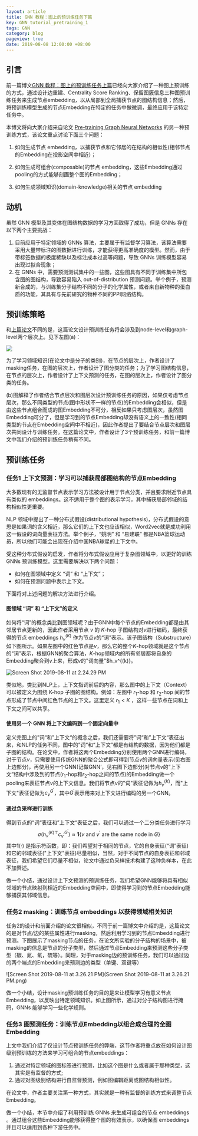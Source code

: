 ```yaml
---
layout: article
title: GNN 教程：图上的预训练任务下篇
key: GNN_tutorial_pretraining_1
tags: GNN
category: blog
pageview: true
date: 2019-08-08 12:00:00 +08:00
---
```

## 引言

前一篇博文[GNN 教程：图上的预训练任务上篇](https://archwalker.github.io/blog/2019/07/18/GNN-Pretain-0.html)已经向大家介绍了一种图上预训练的方式，通过设计边重建、Centrality Score Ranking、保留图簇信息三种图预训练任务来生成节点embedding，以从局部到全局捕获节点的图结构信息；然后，将预训练模型生成的节点Embedding在特定的任务中做微调，最终应用于该特定任务中。

本博文将向大家介绍来自论文 [Pre-training Graph Neural Networks](https://arxiv.org/abs/1905.12265) 的另一种预训练方式，该论文重点讨论下面三个问题：

1. 如何生成节点 embedding，以捕获节点和它邻居的在结构的相似性(相邻节点的Embedding在投影空间中相近)；

2. 如何生成可组合(composable)的节点 embedding，这些Embedding通过pooling的方式能够刻画整个图的Embedding；

3. 如何生成领域知识(domain-knowledge)相关的节点 embedding


## 动机

虽然 GNN 模型及其变体在图结构数据的学习方面取得了成功，但是 GNNs 存在以下两个主要挑战：

1. 目前应用于特定领域的 GNNs 算法，主要属于有监督学习算法，该算法需要采用大量带标注的图数据进行训练，才能获得更高准确度的模型。然而，由于带标签数据的极度稀缺以及标注成本过高等问题，导致 GNNs 训练模型容易出现过拟合现象；
2. 在 GNNs 中，需要预测测试集中的一些图，这些图具有不同于训练集中所包含图的图结构，导致容易陷入 out-of-distribution 预测问题。举个例子，预测新合成的，与训练集分子结构不同的分子的化学属性，或者来自新物种的蛋白质的功能，其具有与先前研究的物种不同的PPI网络结构。

## 预训练策略

和[上篇论文](https://archwalker.github.io/blog/2019/07/18/GNN-Pretain-0.html)不同的是，这篇论文设计预训练任务将会涉及到node-level和graph-level两个层次上。见下左图(a)：

![](http://ww2.sinaimg.cn/large/006tNc79ly1g5skvg3ygrj31jc0gudn8.jpg)

为了学习领域知识(在论文中是分子的类别)，在节点的层次上，作者设计了masking任务，在图的层次上，作者设计了图分类的任务；为了学习图结构信息，在节点的层次上，作者设计了上下文预测的任务，在图的层次上，作者设计了图分类的任务。

(b)图解释了作者结合节点层次和图层次设计预训练任务的原因，如果仅考虑节点层次，那么不同类型的节点(图中形状不一样的节点)的Embedding会相似，但是由这些节点组合而成的图Embedding不可分，相反如果只考虑图层次，虽然图Embedding可分了，但是学习到的节点Embedding却没有语义上的一致性(相同类型的节点在Embedding空间中不相近)，因此作者提出了要结合节点层次和图层次共同设计与训练任务。在这篇论文中，作者设计了3个预训练任务，和前一篇博文中我们介绍的预训练任务稍有不同。

## 预训练任务

### 任务1 上下文预测：学习可以捕获局部图结构的节点Embedding

大多数现有的无监督节点表示学习方法被设计用于节点分类，并且要求附近节点具有类似的 embeddings。这不适用于整个图的表示学习，其中捕获局部邻域的结构相似性更重要。

NLP 领域中提出了一种分布式假设(distributional hypothesis)，分布式假设的意思是如果词的含义相近，那么它们的上下文也应该相似，Word2vec就是成功利用这一假设的词向量表征方法。举个例子，“姚明” 和 “易建联” 都是NBA篮球运动员，所以他们可能会出现在介绍中国NBA球星的上下文中。

受这种分布式假设的启发，作者将分布式假设应用于复杂图领域中，以更好的训练 GNNs 预训练模型。这里需要解决以下两个问题：

- 如何在图领域中定义 “词” 和 “上下文”；
- 如何在预测问题中表示上下文。

下面将对上述问题的解决方法进行介绍。

#### 图领域 “词” 和 “上下文”的定义

如何将“词”的概念类比到图领域呢？由于GNN中每个节点的Embedding都是由其邻居节点更新的，因此作者采用节点 $v$ 的 $K$-hop 子图结构对$v$进行编码，最终获得的节点 embeddings $h_v^{(K)}$ 作为节点$v$的“词”表示。该子图结构（Substructure）如下图所示。如果左图中的红色节点是$v$，那么它的整个$K$-hop领域就是这个节点的“词”表示，根据GNN的聚合算法，$K$-hop领域内的所有邻居都将自身的Embedding聚合到$v$上来，形成$v$的"词向量"$h_v^{(k)}。

![Screen Shot 2019-08-11 at 2.24.29 PM](http://ww1.sinaimg.cn/large/006tNc79ly1g5vpyhsb1rj30ss0ca416.jpg)

类似地，类比到NLP上，上下文指词前后的内容，那么图中的上下文（Context）可以被定义为围绕 K-hop 子图的图结构。例如：左图中 $r_1$-hop 和 $r_2$-hop 间的节点形成了节点中间红色节点的上下文。这里定义 $r_1 < K$ ，这样一些节点在词和上下文之间可以共享。

#### 使用另一个 GNN 将上下文编码到一个固定向量中

定义完图上的”词“和”上下文“的概念之后，我们还需要将”词“和”上下文“表征出来，和NLP的任务不同，图中的”词“和“上下文”都是有结构的数据，因为他们都是子图的结构。在论文中，作者将这两个Embedding分别使用两个GNN进行编码，对于节点$v$，只需要使用传统GNN的聚合公式即可得到节点$v$的词向量表示(见右图上边部分)，再使用另一个GNN(记做GNN‘，见右图下边部分)对节点$v$的“上下文”结构中涉及到的节点($r_1$-hop和$r_2$-hop之间的节点)的Embedding做一个pooling来表征节点$v$的上下文信息。我们将节点$v$的"词"表征记做为$h_v^{(K)}$，而"上下文"表征记做为$c_v^{G^\prime}$，其中$G^\prime$表示用来对上下文进行编码的另一个GNN。

#### 通过负采样进行训练

得到节点的“词“表征和”上下文“表征之后，我们可以通过一个二分类任务进行学习
$$
\sigma\left(h_{v}^{(K) \top} c_{v^{\prime}}^{G^{\prime}}\right) \approx \mathbf{1}\left\{v \text { and } v^{\prime} \text { are the same node in } G\right\}
$$
其中$\mathbf{1}(\cdot)$ 是指示符函数，即：我们希望对于相同的节点，它的自身表征(“词”表征)和它的邻域表征("上下文"表征)尽量相似，当然，对于不同节点的自身表征和邻域表征，我们希望它们尽量不相似，论文中通过负采样技术构建了这种负样本，在此不加赘述。

做一个小结，通过设计上下文预测的预训练任务，我们希望GNN能够将具有相似邻域的节点映射到相近的Embedding空间中，即使得学习到的节点Embedding能够捕获其邻域信息。

### 任务2 masking：训练节点 embeddings 以获得领域相关知识

任务2的设计和前面介绍的论文很相似，不同于前一篇博文中介绍的是，这篇论文的是对节点/边的某些属性进行masking，然后利用学习到的节点Embedding进行预测。下图展示了masking节点的任务，在论文所实验的分子结构的场景中，被masking的信息是节点的分子类型，然后通过节点Embedding来预测这些分子类型（碳、氮、氧，硫等）。同理，对于masking边的预训练任务，我们可以通过边的两个端点的Embedding来预测边的类型（单键、双键等）

![Screen Shot 2019-08-11 at 3.26.21 PM](Screen Shot 2019-08-11 at 3.26.21 PM.png)

做一个小结，设计masking预训练任务的目的是来让模型学习有意义节点Embedding，以反映出特定领域知识。如上图所示，通过对分子结构图进行掩码，GNNs 能够学习一些化学规则。

### 任务3 图预测任务：训练节点Embedding以组合成合理的全图Embedding

上文中我们介绍了仅设计节点预训练任务的弊端，这节作者将重点放在如何设计图级别预训练的方法来学习可组合的节点embeddings：

1) 通过对特定领域的图标签进行预测，比如这个图是什么或者属于那种类型，这其实是有监督的方式;
2) 通过对图级别结构进行自监督预测，例如图编辑距离或图结构相似性。

在论文中，作者主要关注第一种方式，其实就是一种有监督的训练方式来调整节点Embedding。

做一个小结，本节中介绍了利用预训练 GNNs 来生成可组合的节点 embeddings 。通过组合这些Embedding能够获得整个图的有效表示，以确保图 embeddings 并且可以适用到各种下游任务中。



